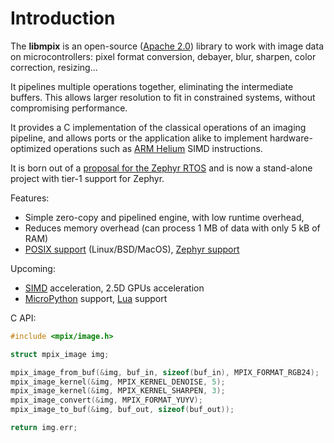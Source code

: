 # Introduction

The **libmpix** is an open-source
([Apache 2.0](https://github.com/libmpix/libmpix/blob/main/LICENSE))
library to work with image data on microcontrollers:
pixel format conversion, debayer, blur, sharpen, color correction, resizing...

It pipelines multiple operations together, eliminating the intermediate buffers.
This allows larger resolution to fit in constrained systems, without compromising performance.

It provides a C implementation of the classical operations of an imaging pipeline, and allows
ports or the application alike to implement hardware-optimized operations such as
[ARM Helium](https://www.arm.com/technologies/helium) SIMD instructions.

It is born out of a
[proposal for the Zephyr RTOS](https://github.com/zephyrproject-rtos/zephyr/issues/86669)
and is now a stand-alone project with tier-1 support for Zephyr.

Features:

- Simple zero-copy and pipelined engine, with low runtime overhead,
- Reduces memory overhead (can process 1 MB of data with only 5 kB of RAM)
- [POSIX support](https://github.com/libmpix/libmpix_example_posix) (Linux/BSD/MacOS),
  [Zephyr support](https://github.com/libmpix/libmpix_example_zephyr)

Upcoming:

- [SIMD](https://www.arm.com/technologies/helium) acceleration, 2.5D GPUs acceleration
- [MicroPython](https://micropython.org/) support,
  [Lua](https://lua.org/) support

C API:

```c
#include <mpix/image.h>

struct mpix_image img;

mpix_image_from_buf(&img, buf_in, sizeof(buf_in), MPIX_FORMAT_RGB24);
mpix_image_kernel(&img, MPIX_KERNEL_DENOISE, 5);
mpix_image_kernel(&img, MPIX_KERNEL_SHARPEN, 3);
mpix_image_convert(&img, MPIX_FORMAT_YUYV);
mpix_image_to_buf(&img, buf_out, sizeof(buf_out));

return img.err;
```
